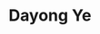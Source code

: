 ---
# Display name
title: Dayong Ye

# Full name (for SEO)
first_name: Dayong  
last_name: Ye

# Username (this should match the folder name)
authors:
  - Dayong_Ye

# Is this the primary user of the site?
superuser: false

# Role/position
role: Associate Professor 

# Organizations/Affiliations
organizations:
  - name: City University of Macau
    url: ''

# Short bio (displayed in user profile at end of posts)
bio: Dayong Ye is an Associate Professor at the City University of Macau. His research interests fall into the fields of AI security and privacy preservation, especially machine unlearning, unlearning verification mechanism.

interests:
  - AI Security
  - Privacy Preservation
  - Machine Unlearning
  - Unlearning Verification

education:
  courses:
    - course: "Ph.D. Candidate in Computer Science"
      institution: "University of Wollongong"
      year: 2012

social:
  - icon: envelope
    icon_pack: fas
    link: "mailto:dayongye@outlook.com"

user_groups:
  - Alumni
---